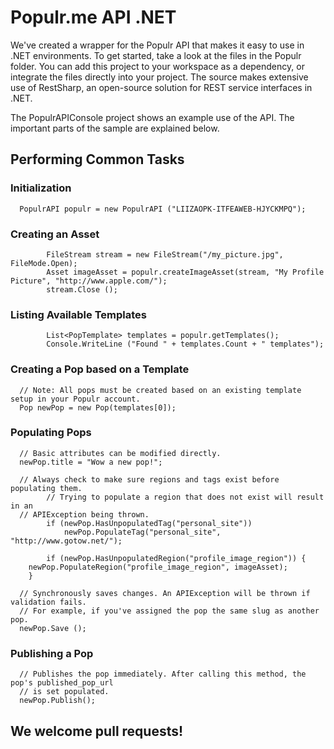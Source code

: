 # Populr.me API .NET

We've created a wrapper for the Populr API that makes it easy to use in .NET environments. To get started, take a look at the files in the Populr folder. You can add this project to your workspace as a dependency, or integrate the files directly into your project. The source makes extensive use of RestSharp, an open-source solution for REST service interfaces in .NET.

The PopulrAPIConsole project shows an example use of the API. The important parts of the sample are explained below.

## Performing Common Tasks

### Initialization

      PopulrAPI populr = new PopulrAPI ("LIIZAOPK-ITFEAWEB-HJYCKMPQ");

### Creating an Asset

			FileStream stream = new FileStream("/my_picture.jpg", FileMode.Open);
			Asset imageAsset = populr.createImageAsset(stream, "My Profile Picture", "http://www.apple.com/");
			stream.Close ();

### Listing Available Templates

			List<PopTemplate> templates = populr.getTemplates();
			Console.WriteLine ("Found " + templates.Count + " templates");

### Creating a Pop based on a Template

      // Note: All pops must be created based on an existing template setup in your Populr account.
      Pop newPop = new Pop(templates[0]);

### Populating Pops

      // Basic attributes can be modified directly.
      newPop.title = "Wow a new pop!";

      // Always check to make sure regions and tags exist before populating them.
			// Trying to populate a region that does not exist will result in an
      // APIException being thrown.
			if (newPop.HasUnpopulatedTag("personal_site"))
				newPop.PopulateTag("personal_site", "http://www.gotow.net/");

			if (newPop.HasUnpopulatedRegion("profile_image_region")) {
        newPop.PopulateRegion("profile_image_region", imageAsset);
  		}

      // Synchronously saves changes. An APIException will be thrown if validation fails.
      // For example, if you've assigned the pop the same slug as another pop.
      newPop.Save ();

### Publishing a Pop

      // Publishes the pop immediately. After calling this method, the pop's published_pop_url
      // is set populated.
      newPop.Publish();


## We welcome pull requests!
